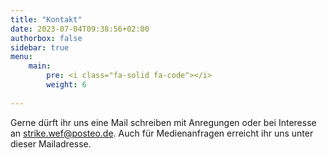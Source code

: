 ```yaml
---
title: "Kontakt"
date: 2023-07-04T09:38:56+02:00
authorbox: false
sidebar: true
menu: 
    main:
        pre: <i class="fa-solid fa-code"></i>
        weight: 6
    
---
```



Gerne dürft ihr uns eine Mail schreiben mit Anregungen oder bei Interesse an <strike.wef@posteo.de>.
Auch für Medienanfragen erreicht ihr uns unter dieser Mailadresse.​​​​​​​
